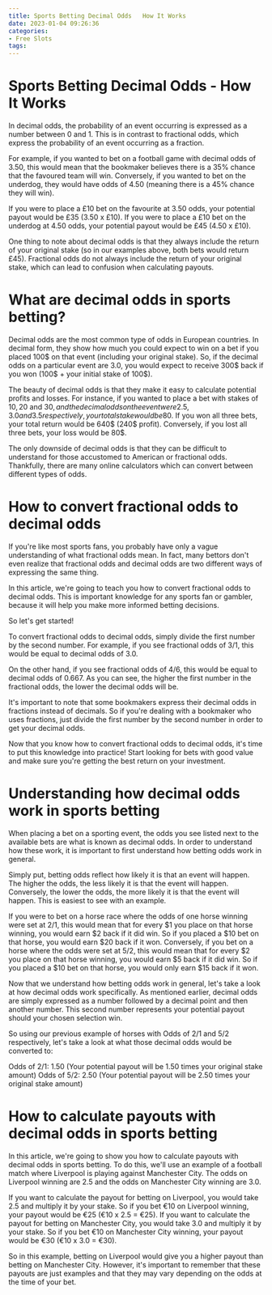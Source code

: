 ```yaml
---
title: Sports Betting Decimal Odds   How It Works
date: 2023-01-04 09:26:36
categories:
- Free Slots
tags:
---
```



#  Sports Betting Decimal Odds - How It Works

In decimal odds, the probability of an event occurring is expressed as a number between 0 and 1. This is in contrast to fractional odds, which express the probability of an event occurring as a fraction.

For example, if you wanted to bet on a football game with decimal odds of 3.50, this would mean that the bookmaker believes there is a 35% chance that the favoured team will win. Conversely, if you wanted to bet on the underdog, they would have odds of 4.50 (meaning there is a 45% chance they will win).

If you were to place a £10 bet on the favourite at 3.50 odds, your potential payout would be £35 (3.50 x £10). If you were to place a £10 bet on the underdog at 4.50 odds, your potential payout would be £45 (4.50 x £10).

One thing to note about decimal odds is that they always include the return of your original stake (so in our examples above, both bets would return £45). Fractional odds do not always include the return of your original stake, which can lead to confusion when calculating payouts.

#  What are decimal odds in sports betting? 

Decimal odds are the most common type of odds in European countries. In decimal form, they show how much you could expect to win on a bet if you placed 100$ on that event (including your original stake). So, if the decimal odds on a particular event are 3.0, you would expect to receive 300$ back if you won (100$ + your initial stake of 100$).

The beauty of decimal odds is that they make it easy to calculate potential profits and losses. For instance, if you wanted to place a bet with stakes of 10$, 20$ and 30$, and the decimal odds on the event were 2.5, 3.0 and 3.5 respectively, your total stake would be 80$. If you won all three bets, your total return would be 640$ (240$ profit). Conversely, if you lost all three bets, your loss would be 80$.

The only downside of decimal odds is that they can be difficult to understand for those accustomed to American or fractional odds. Thankfully, there are many online calculators which can convert between different types of odds.

#  How to convert fractional odds to decimal odds 

If you're like most sports fans, you probably have only a vague understanding of what fractional odds mean. In fact, many bettors don't even realize that fractional odds and decimal odds are two different ways of expressing the same thing.

In this article, we're going to teach you how to convert fractional odds to decimal odds. This is important knowledge for any sports fan or gambler, because it will help you make more informed betting decisions.

So let's get started!

To convert fractional odds to decimal odds, simply divide the first number by the second number. For example, if you see fractional odds of 3/1, this would be equal to decimal odds of 3.0.

On the other hand, if you see fractional odds of 4/6, this would be equal to decimal odds of 0.667. As you can see, the higher the first number in the fractional odds, the lower the decimal odds will be.

It's important to note that some bookmakers express their decimal odds in fractions instead of decimals. So if you're dealing with a bookmaker who uses fractions, just divide the first number by the second number in order to get your decimal odds.

Now that you know how to convert fractional odds to decimal odds, it's time to put this knowledge into practice! Start looking for bets with good value and make sure you're getting the best return on your investment.

#  Understanding how decimal odds work in sports betting 

When placing a bet on a sporting event, the odds you see listed next to the available bets are what is known as decimal odds. In order to understand how these work, it is important to first understand how betting odds work in general.

Simply put, betting odds reflect how likely it is that an event will happen. The higher the odds, the less likely it is that the event will happen. Conversely, the lower the odds, the more likely it is that the event will happen. This is easiest to see with an example.

If you were to bet on a horse race where the odds of one horse winning were set at 2/1, this would mean that for every $1 you place on that horse winning, you would earn $2 back if it did win. So if you placed a $10 bet on that horse, you would earn $20 back if it won. Conversely, if you bet on a horse where the odds were set at 5/2, this would mean that for every $2 you place on that horse winning, you would earn $5 back if it did win. So if you placed a $10 bet on that horse, you would only earn $15 back if it won.

Now that we understand how betting odds work in general, let's take a look at how decimal odds work specifically. As mentioned earlier, decimal odds are simply expressed as a number followed by a decimal point and then another number. This second number represents your potential payout should your chosen selection win.

So using our previous example of horses with Odds of 2/1 and 5/2 respectively, let's take a look at what those decimal odds would be converted to: 

Odds of 2/1: 1.50 (Your potential payout will be 1.50 times your original stake amount) 
Odds of 5/2: 2.50 (Your potential payout will be 2.50 times your original stake amount)

#  How to calculate payouts with decimal odds in sports betting

In this article, we're going to show you how to calculate payouts with decimal odds in sports betting. To do this, we'll use an example of a football match where Liverpool is playing against Manchester City. The odds on Liverpool winning are 2.5 and the odds on Manchester City winning are 3.0.

If you want to calculate the payout for betting on Liverpool, you would take 2.5 and multiply it by your stake. So if you bet €10 on Liverpool winning, your payout would be €25 (€10 x 2.5 = €25). If you want to calculate the payout for betting on Manchester City, you would take 3.0 and multiply it by your stake. So if you bet €10 on Manchester City winning, your payout would be €30 (€10 x 3.0 = €30).

So in this example, betting on Liverpool would give you a higher payout than betting on Manchester City. However, it's important to remember that these payouts are just examples and that they may vary depending on the odds at the time of your bet.